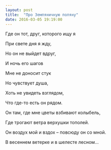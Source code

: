 ```yaml
---
layout: post
title:  "Про Земляничную поляну"
date: 2016-03-05 19:19:00
---
```


Где он тот, друг, которого ищу я

При свете дня я жду,

Но он не выйдет вдруг,

И ночь его шагов

Мне не доносит стук

Но чувствует душа,

Хоть не увидеть взглядом,

Что где-то есть он рядом.

Он там, где мне цветы взбивают колыбель,

Где трогают ветра верхушки тополей.

Он воздух мой и вздох – повсюду он со мной.

В весеннем ветерке и в шелесте лесном...
